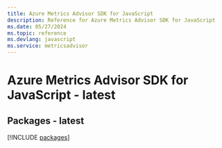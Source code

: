 ```yaml
---
title: Azure Metrics Advisor SDK for JavaScript
description: Reference for Azure Metrics Advisor SDK for JavaScript
ms.date: 05/27/2024
ms.topic: reference
ms.devlang: javascript
ms.service: metricsadvisor
---
```

# Azure Metrics Advisor SDK for JavaScript - latest
## Packages - latest
[!INCLUDE [packages](metrics-advisor-index.md)]